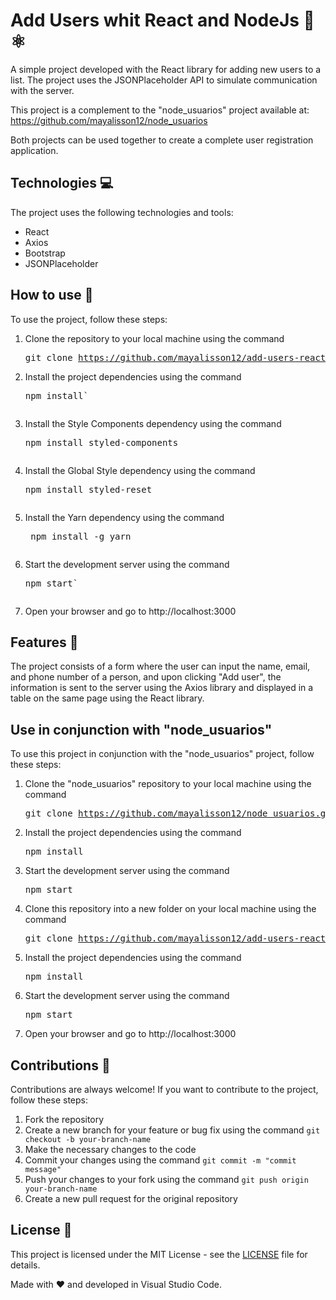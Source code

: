 # Add Users whit React and NodeJs 👥⚛️

A simple project developed with the React library for adding new users to a list. The project uses the JSONPlaceholder API to simulate communication with the server.

This project is a complement to the "node_usuarios" project available at: https://github.com/mayalisson12/node_usuarios

Both projects can be used together to create a complete user registration application.

## Technologies 💻

The project uses the following technologies and tools:

- React
- Axios
- Bootstrap
- JSONPlaceholder

## How to use 💾

To use the project, follow these steps:

1. Clone the repository to your local machine using the command <pre class="command">git clone https://github.com/mayalisson12/add-users-react.git </pre>
2. Install the project dependencies using the command <pre class="command">npm install`
3. Install the Style Components dependency using the command  <pre class="command">npm install styled-components
4. Install the Global Style dependency using the command <pre class="command">npm install styled-reset

5. Install the Yarn dependency using the command <pre class="command"> npm install -g yarn
3. Start the development server using the command <pre class="command">npm start`
4. Open your browser and go to http://localhost:3000

## Features 🚀 

The project consists of a form where the user can input the name, email, and phone number of a person, and upon clicking "Add user", the information is sent to the server using the Axios library and displayed in a table on the same page using the React library.

## Use in conjunction with "node_usuarios"

To use this project in conjunction with the "node_usuarios" project, follow these steps:

1. Clone the "node_usuarios" repository to your local machine using the command <pre class="command">git clone https://github.com/mayalisson12/node_usuarios.git
2. Install the project dependencies using the command <pre class="command">npm install
3. Start the development server using the command <pre class="command">npm start
4. Clone this repository into a new folder on your local machine using the command <pre class="command">git clone https://github.com/mayalisson12/add-users-react.git
5. Install the project dependencies using the command <pre class="command">npm install
6. Start the development server using the command <pre class="command">npm start
7. Open your browser and go to http://localhost:3000

## Contributions 🤝

Contributions are always welcome! If you want to contribute to the project, follow these steps:

1. Fork the repository
2. Create a new branch for your feature or bug fix using the command `git checkout -b your-branch-name`
3. Make the necessary changes to the code
4. Commit your changes using the command `git commit -m "commit message"`
5. Push your changes to your fork using the command `git push origin your-branch-name`
6. Create a new pull request for the original repository


## License 📜

This project is licensed under the MIT License - see the [LICENSE](LICENSE) file for details.



Made with ❤️ and developed in Visual Studio Code.

